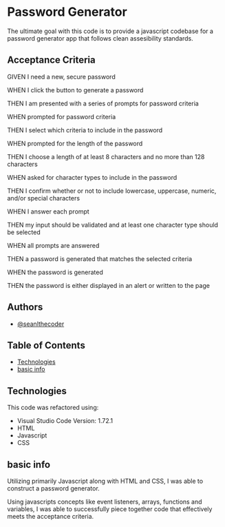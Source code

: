 
# Password Generator

The ultimate goal with this code is to provide a javascript codebase for a password generator app that follows clean assesibility standards.



## Acceptance Criteria

GIVEN I need a new, secure password

WHEN I click the button to generate a password

THEN I am presented with a series of prompts for password criteria

WHEN prompted for password criteria

THEN I select which criteria to include in the password

WHEN prompted for the length of the password

THEN I choose a length of at least 8 characters and no more than 128 characters

WHEN asked for character types to include in the password

THEN I confirm whether or not to include lowercase, uppercase, numeric, and/or special characters

WHEN I answer each prompt

THEN my input should be validated and at least one character type should be selected

WHEN all prompts are answered

THEN a password is generated that matches the selected criteria

WHEN the password is generated

THEN the password is either displayed in an alert or written to the page




## Authors

- [@seanlthecoder](https://github.com/seanlthecoder)




## Table of Contents
* [Technologies](#technologies)
* [basic info](#basic-info)




## Technologies

This code was refactored using:
- Visual Studio Code
  Version: 1.72.1
- HTML
- Javascript
- CSS



## basic info

Utilizing primarily Javascript along with HTML and CSS, I was able to construct a password generator.

Using javascripts concepts like event listeners, arrays, functions and variables, I was able to successfully
piece together code that effectively meets the acceptance criteria.


